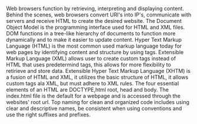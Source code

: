 Web browsers function by retrieving, interpreting and displaying content. Behind the scenes, web browsers convert URl's into IP's, communicate with servers and receive HTML to create the desired website.
The Document Object Model is the programming interface used for HTML and XML files. DOM functions in a tree-like hierarchy of documents to function more dynamically and to make it easier to update content.
Hyper Text Markup Language (HTML) is the most common used markup language today for web pages by identifying content and structure by using tags. Extensible Markup Language (XML) allows user to create custom tags instead of HTML that uses predetermind tags, this allows for more flexibility to retirieve and store data. Extensible Hyper Text Markup Language (XHTM) is a fusion of HTML and XML, it utilizes the basic structure of HTML, it allows custom tags ala XML, but must adhere to XML rules.
The four essential elements of an HTML are DOCTYPE,html root, head and body.
The index.html file is the default for a webpage and is accessed through the websites' root url. 
Top naming for clean and organized code includes using clear and descriptive names, be consistent when using conventions and use the right suffixes and prefixes.